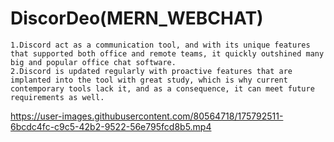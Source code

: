 # DiscorDeo(MERN_WEBCHAT)
    1.Discord act as a communication tool, and with its unique features that supported both office and remote teams, it quickly outshined many big and popular office chat software.
    2.Discord is updated regularly with proactive features that are implanted into the tool with great study, which is why current contemporary tools lack it, and as a consequence, it can meet future requirements as well.
    
     
https://user-images.githubusercontent.com/80564718/175792511-6bcdc4fc-c9c5-42b2-9522-56e795fcd8b5.mp4
